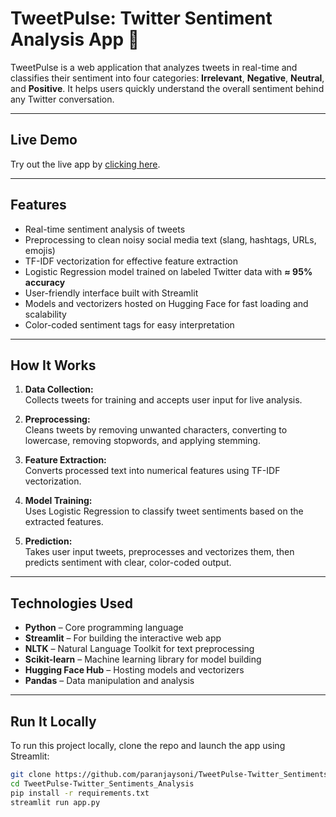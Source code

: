 # TweetPulse: Twitter Sentiment Analysis App 🎯

TweetPulse is a web application that analyzes tweets in real-time and classifies their sentiment into four categories: **Irrelevant**, **Negative**, **Neutral**, and **Positive**. It helps users quickly understand the overall sentiment behind any Twitter conversation.

---

## Live Demo

Try out the live app by [clicking here](https://tweetpulse.streamlit.app).

---

## Features

- Real-time sentiment analysis of tweets  
- Preprocessing to clean noisy social media text (slang, hashtags, URLs, emojis)  
- TF-IDF vectorization for effective feature extraction  
- Logistic Regression model trained on labeled Twitter data with **≈ 95% accuracy**  
- User-friendly interface built with Streamlit  
- Models and vectorizers hosted on Hugging Face for fast loading and scalability  
- Color-coded sentiment tags for easy interpretation

---

## How It Works

1. **Data Collection:**  
   Collects tweets for training and accepts user input for live analysis.

2. **Preprocessing:**  
   Cleans tweets by removing unwanted characters, converting to lowercase, removing stopwords, and applying stemming.

3. **Feature Extraction:**  
   Converts processed text into numerical features using TF-IDF vectorization.

4. **Model Training:**  
   Uses Logistic Regression to classify tweet sentiments based on the extracted features.

5. **Prediction:**  
   Takes user input tweets, preprocesses and vectorizes them, then predicts sentiment with clear, color-coded output.

---

## Technologies Used

- **Python** – Core programming language  
- **Streamlit** – For building the interactive web app  
- **NLTK** – Natural Language Toolkit for text preprocessing  
- **Scikit-learn** – Machine learning library for model building  
- **Hugging Face Hub** – Hosting models and vectorizers  
- **Pandas** – Data manipulation and analysis

---

## Run It Locally

To run this project locally, clone the repo and launch the app using Streamlit:  
```bash
git clone https://github.com/paranjaysoni/TweetPulse-Twitter_Sentiments_Analysis.git
cd TweetPulse-Twitter_Sentiments_Analysis
pip install -r requirements.txt
streamlit run app.py
